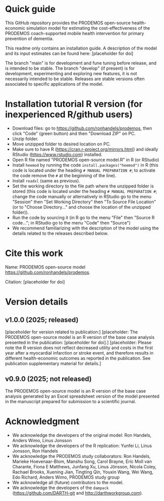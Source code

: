 # Quick guide

This GitHub repository provides the PRODEMOS open-source health-economic simulation model for estimating the cost-effectiveness of the PRODEMOS coach-supported mobile health intervention for primary prevention of dementia. 

This readme only contains an installation guide. A description of the model and its input estimates can be found here: [placeholder for doi]

The branch "main" is for development and fune tuning before release, and is intended to be stable. The branch "develop" (if present) is for development, experimenting and exploring new features, it is not necessarily intended to be stable. Releases are stable versions often associated to specific applications of the model. 

# Installation tutorial R version (for inexperienced R/github users)

- Download files: go to https://github.com/ronhandels/prodemos, then click "Code" (green button) and then "Download ZIP" on PC. 
- Unzip folder. 
- Move unzipped folder to desired location on PC. 
- Make sure to have R (https://cran.r-project.org/mirrors.html) and ideally RStudio (https://www.rstudio.com) installed. 
- Open R file named "PRODEMOS open-source model.R" in R (or RStudio)
- Install `heemod` by running the code `install.packages("heemod")` in R (this code is located under the heading `# MANUAL PREPARATION #`; to activate the code remove the `#` at the beginning of the line).
- Install `readxl` (same as previous). 
- Set the working directory to the file path where the unzipped folder is stored (this code is located under the heading `# MANUAL PREPARATION #`; change the code manually or alternatively in RStudio go to the menu "Session" then "Set Working Directory" then "To Source File Location" (or to "Choose Directory..." and choose the location of the unzipped folder)).
- Run the code by sourcing it (in R go to the menu "File" then "Source R code..."; in RStudio go to the menu "Code" then "Source")
- We recommend familiarizing with the description of the model using the details related to the releases described below.

# Cite this work

Name: PRODEMOS open-source model <https://github.com/ronhandels/prodemos>. 

Citation: [placeholder for doi]

# Version details

## v1.0.0 (2025; released)

[placeholder for version related to publication:]
[placeholder: The PRODEMOS open-source model is an R version of the base case analysis presented in the publication: [placeholder for doi].] 
[placeholder: Please note the R version does not reflect decreased utility and costs in the first year after a myocardial infarction or stroke event, and therefore results in different health-economic outcomes as reported in the publication. See publication supplementary material for details.]

## v0.9.0 (2025; not released)

The PRODEMOS open-source model is an R version of the base case analysis generated by an Excel spreadsheet version of the model presented in the manuscript prepared for submission to a scientific journal. 

# Acknowledgment

- We acknowledge the developers of the original model: Ron Handels, Anders Wimo, Linus Jonsson
- We acknowledge the developers of the R replication: Yunfei Li, Linus Jonsson, Ron Handels
- We acknowledge the PRODEMOS study collaborators: Ron Handels, Marieke Hoevenaar-Blom, Manshu Song, Carol Brayne, Eric Moll van Charante, Fiona E Matthews, Junfang Xu, Linus Jönsson, Nicola Coley, Rachael Brooks, Xuening Jian, Tingting Qin, Youxin Wang, Wei Wang, Edo Richard, Anders Wimo, PRODEMOS study group
- We acknowledge all (future) contributors to the model.
- We acknowledge the developers of the `dampack` (<https://github.com/DARTH-git> and <http://darthworkgroup.com>).

